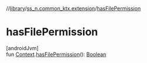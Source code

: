 //[library](../../index.md)/[ss_n.common_ktx.extension](index.md)/[hasFilePermission](has-file-permission.md)

# hasFilePermission

[androidJvm]\
fun [Context](https://developer.android.com/reference/kotlin/android/content/Context.html).[hasFilePermission](has-file-permission.md)(): [Boolean](https://kotlinlang.org/api/latest/jvm/stdlib/kotlin/-boolean/index.html)
